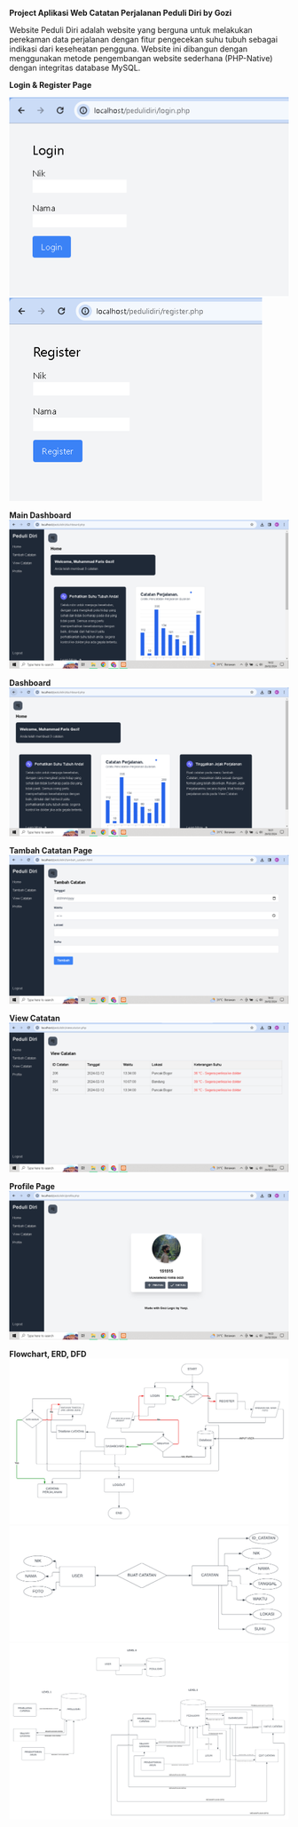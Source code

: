 **Project Aplikasi Web Catatan Perjalanan Peduli Diri by Gozi**

Website Peduli Diri adalah website yang berguna untuk melakukan perekaman data perjalanan dengan fitur pengecekan suhu tubuh sebagai indikasi dari keseheatan pengguna. Website ini dibangun dengan menggunakan metode pengembangan website sederhana (PHP-Native) dengan integritas database MySQL.


**Login & Register Page**


![](uploads/login.PNG) ![](uploads/register.PNG)



**Main Dashboard**![](uploads/main-dashboard.PNG)



**Dashboard**![](uploads/dashboard.PNG)



**Tambah Catatan Page**![](uploads/tambah-catatan.PNG)



**View Catatan**![](uploads/view-catatan.PNG)



**Profile Page**![](uploads/profile-page.PNG)


**Flowchart, ERD, DFD**![](uploads/FLOWCHART-PeduliDiri.PNG)![](uploads/ERD-PeduliDiri.PNG)![](uploads/DFD-PeduliDiri.PNG)
